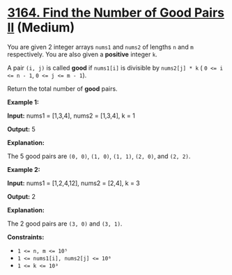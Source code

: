 # [3164. Find the Number of Good Pairs II][link] (Medium)

[link]: https://leetcode.cn/contest/weekly-contest-399/problems/find-the-number-of-good-pairs-ii/

You are given 2 integer arrays `nums1` and `nums2` of lengths `n` and `m` respectively. You are also
given a **positive** integer `k`.

A pair `(i, j)` is called **good** if `nums1[i]` is divisible by `nums2[j] * k` ( `0 <= i <= n - 1`,
`0 <= j <= m - 1`).

Return the total number of **good** pairs.

**Example 1:**

**Input:** nums1 = \[1,3,4\], nums2 = \[1,3,4\], k = 1

**Output:** 5

**Explanation:**

The 5 good pairs are `(0, 0)`, `(1, 0)`, `(1, 1)`, `(2, 0)`, and `(2, 2)`.

**Example 2:**

**Input:** nums1 = \[1,2,4,12\], nums2 = \[2,4\], k = 3

**Output:** 2

**Explanation:**

The 2 good pairs are `(3, 0)` and `(3, 1)`.

**Constraints:**

- `1 <= n, m <= 10⁵`
- `1 <= nums1[i], nums2[j] <= 10⁶`
- `1 <= k <= 10³`
